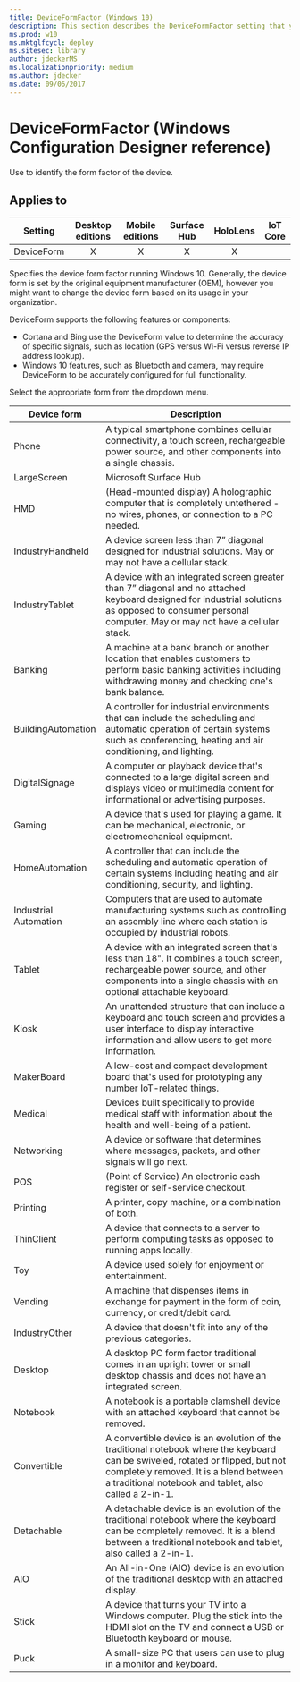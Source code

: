 ```yaml
---
title: DeviceFormFactor (Windows 10)
description: This section describes the DeviceFormFactor setting that you can configure in provisioning packages for Windows 10 using Windows Configuration Designer.
ms.prod: w10
ms.mktglfcycl: deploy
ms.sitesec: library
author: jdeckerMS
ms.localizationpriority: medium
ms.author: jdecker
ms.date: 09/06/2017
---
```


# DeviceFormFactor (Windows Configuration Designer reference)

Use to identify the form factor of the device.

## Applies to

| Setting   | Desktop editions | Mobile editions | Surface Hub | HoloLens | IoT Core |
| --- | :---: | :---: | :---: | :---: | :---: |
| DeviceForm | X  | X | X | X |  |

Specifies the device form factor running Windows 10. Generally, the device form is set by the original equipment manufacturer (OEM), however you might want to change the device form based on its usage in your organization.

DeviceForm supports the following features or components:

- Cortana and Bing use the DeviceForm value to determine the accuracy of specific signals, such as location (GPS versus Wi-Fi versus reverse IP address lookup).
- Windows 10 features, such as Bluetooth and camera, may require DeviceForm to be accurately configured for full functionality.

Select the appropriate form from the dropdown menu.

| Device form | Description |
| --- | --- |
| Phone | A typical smartphone combines cellular connectivity, a touch screen, rechargeable power source, and other components into a single chassis. | 
| LargeScreen | Microsoft Surface Hub |
| HMD | (Head-mounted display) A holographic computer that is completely untethered - no wires, phones, or connection to a PC needed. |
| IndustryHandheld | A device screen less than 7” diagonal designed for industrial solutions. May or may not have a cellular stack.  |
| IndustryTablet | A device with an integrated screen greater than 7” diagonal and no attached keyboard designed for industrial solutions as opposed to consumer personal computer. May or may not have a cellular stack. |
| Banking | A machine at a bank branch or another location that enables customers to perform basic banking activities including withdrawing money and checking one's bank balance. |
| BuildingAutomation | A controller for industrial environments that can include the scheduling and automatic operation of certain systems such as conferencing, heating and air conditioning, and lighting. |
| DigitalSignage | A computer or playback device that's connected to a large digital screen and displays video or multimedia content for informational or advertising purposes. |
| Gaming | A device that's used for playing a game. It can be mechanical, electronic, or electromechanical equipment. |
| HomeAutomation | A controller that can include the scheduling and automatic operation of certain systems including heating and air conditioning, security, and lighting. |
| Industrial Automation | Computers that are used to automate manufacturing systems such as controlling an assembly line where each station is occupied by industrial robots.  |
| Tablet | A device with an integrated screen that's less than 18". It combines a touch screen, rechargeable power source, and other components into a single chassis with an optional attachable keyboard. |
| Kiosk | An unattended structure that can include a keyboard and touch screen and provides a user interface to display interactive information and allow users to get more information. |
| MakerBoard | A  low-cost and compact development board that's used for prototyping any number IoT-related things. |
| Medical | Devices built specifically to provide medical staff with information about the health and well-being of a patient. |
| Networking | A device or software that determines where messages, packets, and other signals will go next. |
| POS | (Point of Service) An electronic cash register or self-service checkout. |
| Printing | A printer, copy machine, or a combination of both. |
| ThinClient | A device that connects to a server to perform computing tasks as opposed to running apps locally. |
| Toy | A device used solely for enjoyment or entertainment. |
| Vending | A machine that dispenses items in exchange for payment in the form of coin, currency, or credit/debit card. |
| IndustryOther |A device that doesn't fit into any of the previous categories.  |
| Desktop | A desktop PC form factor traditional comes in an upright tower or small desktop chassis and does not have an integrated screen. |
| Notebook | A notebook is a portable clamshell device with an attached keyboard that cannot be removed. |
| Convertible | A convertible device is an evolution of the traditional notebook where the keyboard can be swiveled, rotated or flipped, but not completely removed. It is a blend between a traditional notebook and tablet, also called a 2-in-1. |
| Detachable | A detachable device is an evolution of the traditional notebook where the keyboard can be completely removed. It is a blend between a traditional notebook and tablet, also called a 2-in-1. |
| AIO | An All-in-One (AIO) device is an evolution of the traditional desktop with an attached display. |
| Stick | A device that turns your TV into a Windows computer. Plug the stick into the HDMI slot on the TV and connect a USB or Bluetooth keyboard or mouse. |
| Puck | A small-size PC that users can use to plug in a monitor and keyboard. |
 



 
